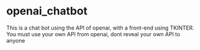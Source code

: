 # openai_chatbot
This is a chat bot using the API of openai, with a front-end using TKINTER. You must use your own API from openai, dont reveal your own API to anyone 
